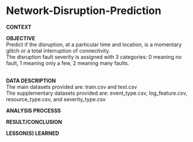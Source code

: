 # Network-Disruption-Prediction

<b>CONTEXT</b>



<b>OBJECTIVE</b><br>
Predict if the disruption, at a particular time and location, is a momentary glitch or a total interruption of connectivity.<br>
The disruption fault severity is assigned with 3 categories: 0 meaning no fault, 1 meaning only a few, 2 meaning many faults. <br><br>

<b>DATA DESCRIPTION</b><br>
The main datasets provided are: train.csv and test.csv<br>
The supplementary datasets provided are: event_type.csv, log_feature.csv, resource_type.csv, and severity_type.csv

<b>ANALYSIS PROCESSS</b>


<b>RESULT/CONCLUSION</b>


<b>LESSON(S) LEARNED</b>
